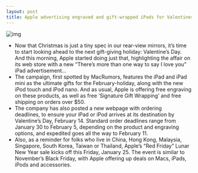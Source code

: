 ```yaml
---
layout: post
title: Apple advertising engraved and gift-wrapped iPads for Valentines Day
---
```

![img](http://media.idownloadblog.com/wp-content/uploads/2013/01/valentines-day-ad.png)
* Now that Christmas is just a tiny spec in our rear-view mirrors, it’s time to start looking ahead to the next gift-giving holiday: Valentine’s Day. And this morning, Apple started doing just that, highlighting the affair on its web store with a new “There’s more than one way to say I love you” iPad advertisement…
* The campaign, first spotted by MacRumors, features the iPad and iPad mini as the ultimate gifts for the February-holiday, along with the new iPod touch and iPod nano. And as usual, Apple is offering free engraving on these products, as well as free ‘Signature Gift Wrapping’ and free shipping on orders over $50.
* The company has also posted a new webpage with ordering deadlines, to ensure your iPad or iPod arrives at its destination by Valentine’s Day, February 14. Standard order deadlines range from January 30 to February 5, depending on the product and engraving options, and expedited goes all the way to February 11.
* Also, as a reminder for folks who live in China, Hong Kong, Malaysia, Singapore, South Korea, Taiwan or Thailand, Apple’s “Red Friday” Lunar New Year sale kicks off this Friday, January 25. The event is similar to November’s Black Friday, with Apple offering up deals on Macs, iPads, iPods and accessories.

